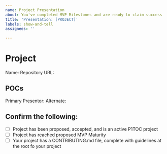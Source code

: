 ```yaml
---
name: Project Presentation
about: You've completed MVP Milestones and are ready to claim success
title: 'Presentation: [PROJECT]'
labels: show-and-tell
assignees: ''

---
```


# Project
Name: 
Repository URL:

## POCs
Primary Presentor:
Alternate:

## Confirm the following:
- [ ] Project has been proposed, accepted, and is an active P1TOC project
- [ ] Project has reached proposed MVP Maturity
- [ ] Your project has a CONTRIBUTING.md file, complete with guidelines at the root fo your project
